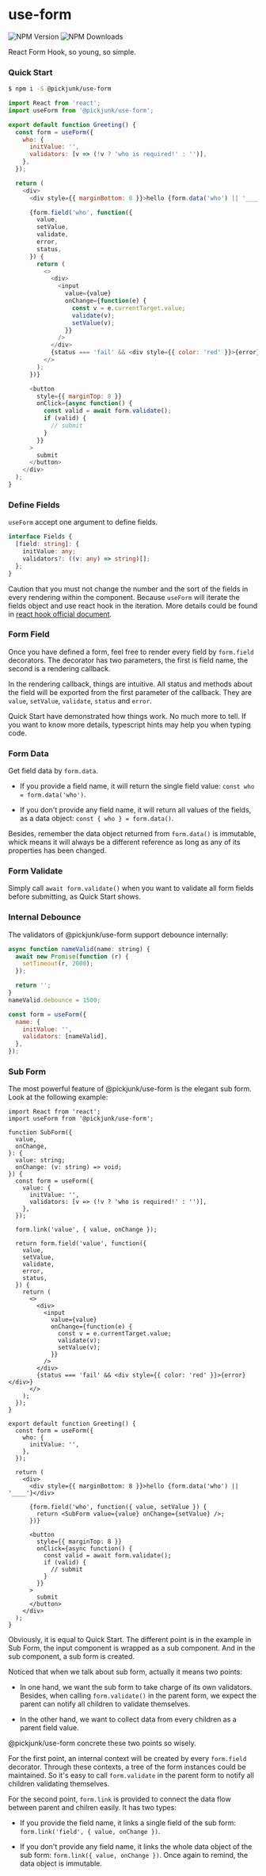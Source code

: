 # use-form

![NPM Version](https://img.shields.io/npm/v/@pickjunk/use-form.svg)
![NPM Downloads](https://img.shields.io/npm/dm/@pickjunk/use-form.svg)

React Form Hook, so young, so simple.

### Quick Start

```bash
$ npm i -S @pickjunk/use-form
```

```javascript
import React from 'react';
import useForm from '@pickjunk/use-form';

export default function Greeting() {
  const form = useForm({
    who: {
      initValue: '',
      validators: [v => (!v ? 'who is required!' : '')],
    },
  });

  return (
    <div>
      <div style={{ marginBottom: 8 }}>hello {form.data('who') || '____'}</div>

      {form.field('who', function({
        value,
        setValue,
        validate,
        error,
        status,
      }) {
        return (
          <>
            <div>
              <input
                value={value}
                onChange={function(e) {
                  const v = e.currentTarget.value;
                  validate(v);
                  setValue(v);
                }}
              />
            </div>
            {status === 'fail' && <div style={{ color: 'red' }}>{error}</div>}
          </>
        );
      })}

      <button
        style={{ marginTop: 8 }}
        onClick={async function() {
          const valid = await form.validate();
          if (valid) {
            // submit
          }
        }}
      >
        submit
      </button>
    </div>
  );
}
```

### Define Fields

`useForm` accept one argument to define fields.

```typescript
interface Fields {
  [field: string]: {
    initValue: any;
    validators?: ((v: any) => string)[];
  };
}
```

Caution that you must not change the number and the sort of the fields in every rendering within the component. Because `useForm` will iterate the fields object and use react hook in the iteration. More details could be found in [react hook official document](https://reactjs.org/docs/hooks-rules.html).

### Form Field

Once you have defined a form, feel free to render every field by `form.field` decorators. The decorator has two parameters, the first is field name, the second is a rendering callback.

In the rendering callback, things are intuitive. All status and methods about the field will be exported from the first parameter of the callback. They are `value`, `setValue`, `validate`, `status` and `error`.

Quick Start have demonstrated how things work. No much more to tell. If you want to know more details, typescript hints may help you when typing code.

### Form Data

Get field data by `form.data`.

- If you provide a field name, it will return the single field value: `const who = form.data('who')`.

- If you don't provide any field name, it will return all values of the fields, as a data object: `const { who } = form.data()`.

Besides, remember the data object returned from `form.data()` is immutable, whick means it will always be a different reference as long as any of its properties has been changed.

### Form Validate

Simply call `await form.validate()` when you want to validate all form fields before submitting, as Quick Start shows.

### Internal Debounce

The validators of @pickjunk/use-form support debounce internally:

```javascript
async function nameValid(name: string) {
  await new Promise(function (r) {
    setTimeout(r, 2000);
  });

  return '';
}
nameValid.debounce = 1500;

const form = useForm({
  name: {
    initValue: '',
    validators: [nameValid],
  },
});
```

### Sub Form

The most powerful feature of @pickjunk/use-form is the elegant sub form. Look at the following example:

```TSX
import React from 'react';
import useForm from '@pickjunk/use-form';

function SubForm({
  value,
  onChange,
}: {
  value: string;
  onChange: (v: string) => void;
}) {
  const form = useForm({
    value: {
      initValue: '',
      validators: [v => (!v ? 'who is required!' : '')],
    },
  });

  form.link('value', { value, onChange });

  return form.field('value', function({
    value,
    setValue,
    validate,
    error,
    status,
  }) {
    return (
      <>
        <div>
          <input
            value={value}
            onChange={function(e) {
              const v = e.currentTarget.value;
              validate(v);
              setValue(v);
            }}
          />
        </div>
        {status === 'fail' && <div style={{ color: 'red' }}>{error}</div>}
      </>
    );
  });
}

export default function Greeting() {
  const form = useForm({
    who: {
      initValue: '',
    },
  });

  return (
    <div>
      <div style={{ marginBottom: 8 }}>hello {form.data('who') || '____'}</div>

      {form.field('who', function({ value, setValue }) {
        return <SubForm value={value} onChange={setValue} />;
      })}

      <button
        style={{ marginTop: 8 }}
        onClick={async function() {
          const valid = await form.validate();
          if (valid) {
            // submit
          }
        }}
      >
        submit
      </button>
    </div>
  );
}
```

Obviously, it is equal to Quick Start. The different point is in the example in Sub Form, the input component is wrapped as a sub component. And in the sub component, a sub form is created.

Noticed that when we talk about sub form, actually it means two points:

- In one hand, we want the sub form to take charge of its own validators. Besides, when calling `form.validate()` in the parent form, we expect the parent can notify all children to validate themselves.

- In the other hand, we want to collect data from every children as a parent field value.

@pickjunk/use-form concrete these two points so wisely.

For the first point, an internal context will be created by every `form.field` decorator. Through these contexts, a tree of the form instances could be maintained. So it's easy to call `form.validate` in the parent form to notify all children validating themselves.

For the second point, `form.link` is provided to connect the data flow between parent and chilren easily. It has two types:

- If you provide the field name, it links a single field of the sub form: `form.link('field', { value, onChange })`.

- If you don't provide any field name, it links the whole data object of the sub form: `form.link({ value, onChange })`. Once again to remind, the data object is immutable.
